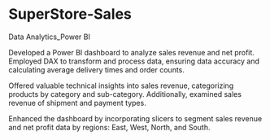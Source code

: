 # SuperStore-Sales
Data Analytics_Power BI

Developed a Power BI dashboard to analyze sales revenue and net profit.
Employed DAX to transform and process data, ensuring data accuracy and calculating average delivery times and order counts.

Offered valuable technical insights into sales revenue, categorizing products by category and sub-category. Additionally, examined sales revenue of shipment and payment types.

Enhanced the dashboard by incorporating slicers to segment sales revenue and net profit data by regions: East, West, North, and South.
